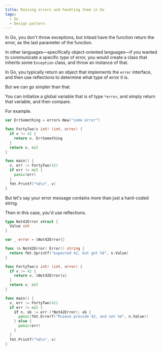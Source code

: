 ```yaml
---
title: Raising errors and handling them in Go
tags:
  - Go
  - Design pattern
---
```


In Go, you don't throw exceptions, but intead have the function return the error, as the last parameter of the function.

In other languages—specifically object-oriented languages—if you wanted to communicate a specific _type_ of error, you would create a class that inherits some `Exception` class, and throw an instance of that.

In Go, you typically return an object that implements the `error` interface, and then use reflections to determine what type of error it is.

But we can go simpler than that.

You can initialize a global variable that is of type `*error`, and simply return that variable, and then compare.

For example.

```go
var ErrSomething = errors.New("some error")

func FortyTwo(v int) (int, error) {
  if v != 42 {
    return v, ErrSomething
  }
  return v, nil
}

func main() {
  v, err := FortyTwo(42)
  if err != nil {
    panic(err)
  }
  fmt.Printf("%d\n", v)
}
```

But let's say your error message contains more than just a hard-coded string.

Then in this case, you'd use reflections.

```go
type Not42Error struct {
  Value int
}

var _ error = &Not42Error{}

func (n Not42Error) Error() string {
  return fmt.Sprintf("expected 42, but got %d", n.Value)
}

func FortyTwo(v int) (int, error) {
  if v != 42 {
    return v, &Not42Error{v}
  }
  return v, nil
}

func main() {
  v, err := FortyTwo(42)
  if err != nil {
    if n, ok := err.(*Not42Error); ok {
      panic(fmt.Errorf("PLease provide 42, and not %d", n.Value))
    } else {
      panic(err)
    }
  }
  fmt.Printf("%d\n", v)
}
```
